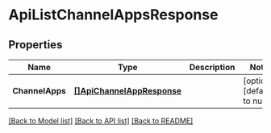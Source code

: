 # ApiListChannelAppsResponse

## Properties
Name | Type | Description | Notes
------------ | ------------- | ------------- | -------------
**ChannelApps** | [**[]ApiChannelAppResponse**](apiChannelAppResponse.md) |  | [optional] [default to null]

[[Back to Model list]](../README.md#documentation-for-models) [[Back to API list]](../README.md#documentation-for-api-endpoints) [[Back to README]](../README.md)


